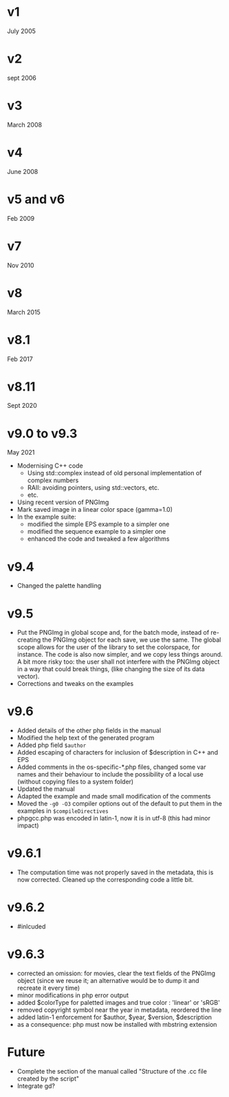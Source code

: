 # v1 
July 2005

# v2
sept 2006

# v3
March 2008

# v4
June 2008

# v5 and v6
Feb 2009

# v7
Nov 2010

# v8
March 2015

# v8.1
Feb 2017

# v8.11
Sept 2020

# v9.0 to v9.3
May 2021

- Modernising C++ code
  - Using std::complex instead of old personal implementation of complex numbers
  - RAII: avoiding pointers, using std::vectors, etc.
  - etc.
- Using recent version of PNGImg
- Mark saved image in a linear color space (gamma=1.0)
- In the example suite:
  - modified the simple EPS example to a simpler one
  - modified the sequence example to a simpler one
  - enhanced the code and tweaked a few algorithms

# v9.4
- Changed the palette handling

# v9.5
- Put the PNGImg in global scope and, for the batch mode, instead of re-creating the PNGImg object for each save, we use the same. The global scope allows for the user of the library to set the colorspace, for instance. The code is also now simpler, and we copy less things around. A bit more risky too: the user shall not interfere with the PNGImg object in a way that could break things, (like changing the size of its data vector). 
- Corrections and tweaks on the examples

# v9.6

- Added details of the other php fields in the manual
- Modified the help text of the generated program
- Added php field `$author`
- Added escaping of characters for inclusion of $description in C++ and EPS
- Added comments in the os-specific-*.php files, changed some var names and their behaviour to include the possibility of a local use (without copying files to a system folder)
- Updated the manual
- Adapted the example and made small modification of the comments
- Moved the `-g0 -O3` compiler options out of the default to put them in the examples in `$compileDirectives`
- phpgcc.php was encoded in latin-1, now it is in utf-8 (this had minor impact)

# v9.6.1

- The computation time was not properly saved in the metadata, this is now corrected. Cleaned up the corresponding code a little bit.

# v9.6.2

- #inlcuded <vector>

# v9.6.3

- corrected an omission: for movies, clear the text fields of the PNGImg object (since we reuse it; an alternative would be to dump it and recreate it every time)
- minor modifications in php error output
- added $colorType for paletted images and true color : 'linear' or 'sRGB'
- removed copyright symbol near the year in metadata, reordered the line
- added latin-1 enforcement for $author, $year, $version, $description
- as a consequence: php must now be installed with mbstring extension

# Future
- Complete the section of the manual called "Structure of the .cc file created by the script"
- Integrate gd?
